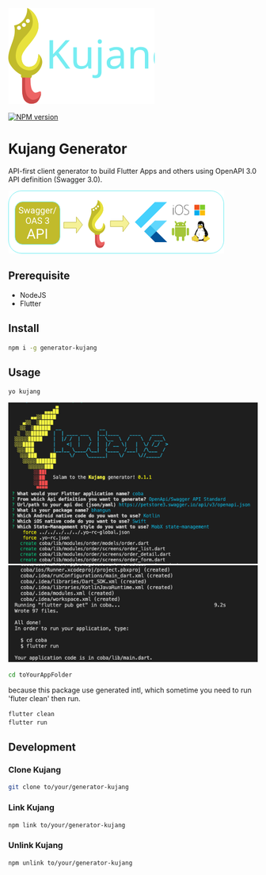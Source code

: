 [![Logo][kujang-logo]][kujang-url]

[![NPM version][npm-image]][npm-url] 

# Kujang Generator
API-first client generator to build Flutter Apps and others using OpenAPI 3.0 API definition (Swagger 3.0).

![Kujang Result][kujang-result]

## Prerequisite
- NodeJS
- Flutter

## Install
```bash
npm i -g generator-kujang
```

## Usage
```bash
yo kujang
```
![cli][kujang-cli]
![cli][kujang-cli-end]


```bash
cd toYourAppFolder
```
because this package use generated intl, which sometime you need to run 'fluter clean' then run.
```bash
flutter clean
flutter run
```

## Development

### Clone Kujang
```bash
git clone to/your/generator-kujang
```
### Link Kujang
```bash
npm link to/your/generator-kujang
```

### Unlink Kujang
```bash
npm unlink to/your/generator-kujang
```

[kujang-cli]: https://github.com/bhangun/repo-assets/blob/master/kujang/snapshot/kujang-cli.png
[kujang-cli-end]: https://github.com/bhangun/repo-assets/blob/master/kujang/snapshot/end-cli.png
[kujang-logo]: https://raw.githubusercontent.com/bhangun/repo-assets/master/kujang/logo/kujang.svg
[kujang-url]: https://www.npmjs.com/package/generator-kujang
[npm-url]: https://www.npmjs.com/package/generator-kujang
[npm-image]: https://badge.fury.io/js/generator-kujang.svg
[kujang-result]: https://github.com/bhangun/repo-assets/blob/master/kujang/snapshot/kujang-result.png

